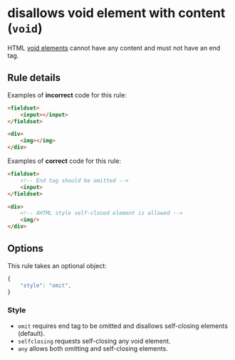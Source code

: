 # disallows void element with content (`void`)

HTML [void elements](https://www.w3.org/TR/html5/syntax.html#void-elements)
cannot have any content and must not have an end tag.

## Rule details

Examples of **incorrect** code for this rule:

```html
<fieldset>
	<input></input>
</fieldset>

<div>
	<img></img>
</div>
```

Examples of **correct** code for this rule:

```html
<fieldset>
	<!-- End tag should be omitted -->
	<input>
</fieldset>

<div>
	<!-- XHTML style self-closed element is allowed -->
	<img/>
</div>
```

## Options

This rule takes an optional object:

```javascript
{
	"style": "omit",
}
```


### Style

- `omit` requires end tag to be omitted and disallows self-closing
  elements (default).
- `selfclosing` requests self-closing any void element.
- `any` allows both omitting and self-closing elements.
